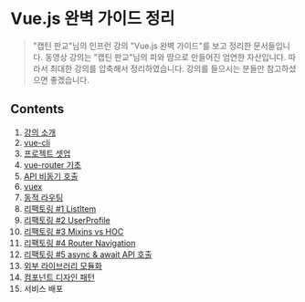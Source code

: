 Vue.js 완벽 가이드 정리
====================

> "캡틴 판교"님의 인프런 강의 "Vue.js 완벽 가이드"를 보고 정리한 문서들입니다. 동영상 강의는 "캡틴 판교"님의 피와 땀으로 만들어진 엄연한 자산입니다. 따라서 최대한 강의를 압축해서 정리하였습니다. 강의를 들으시는 분들만 참고하셨으면 좋겠습니다. 

Contents
--------------

1. [강의 소개](./ch01.md)
2. [vue-cli](./ch02.md)
3. [프로젝트 셋업](./ch03.md)
4. [vue-router 기초](./ch04.md)
5. [API 비동기 호출](./ch05.md)
6. [vuex](./ch06.md)
7. [동적 라우팅](./ch07.md)
8. [리팩토링 #1 ListItem](./ch08.md)
9. [리팩토링 #2 UserProfile](./ch09.md)
10. [리팩토링 #3 Mixins vs HOC](./ch10.md)
11. [리팩토링 #4 Router Navigation](./ch11.md)
12. [리팩토링 #5 async & await API 호출](./ch12.md)
13. [외부 라이브러리 모듈화](./ch13.md)
14. [컴포넌트 디자인 패턴](./ch14.md)
15. 서비스 배포